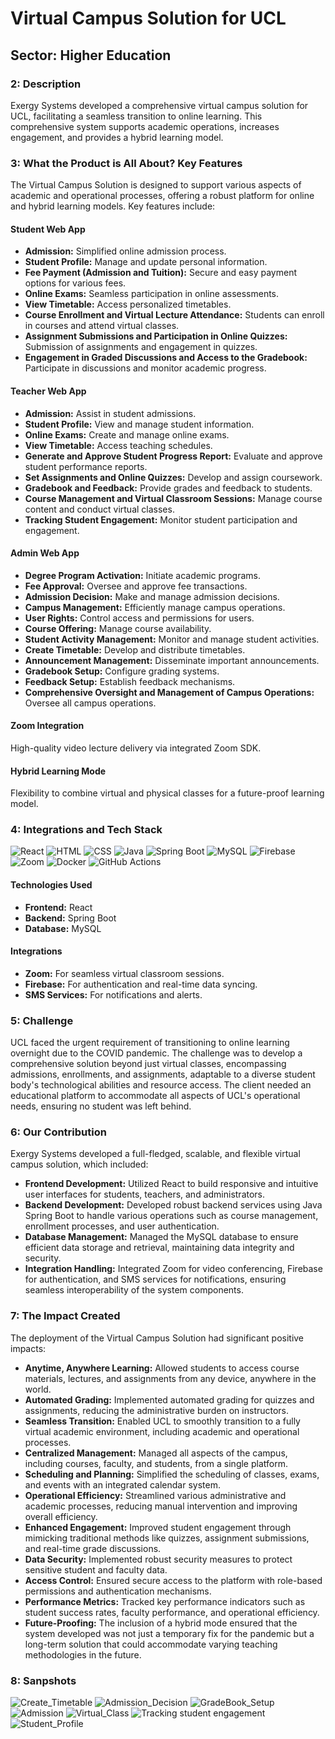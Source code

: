 # Virtual Campus Solution for UCL

## Sector: Higher Education

### 2: Description
Exergy Systems developed a comprehensive virtual campus solution for UCL, facilitating a seamless transition to online learning. This comprehensive system supports academic operations, increases engagement, and provides a hybrid learning model.

### 3: What the Product is All About? Key Features

The Virtual Campus Solution is designed to support various aspects of academic and operational processes, offering a robust platform for online and hybrid learning models. Key features include:

#### Student Web App

- **Admission:** Simplified online admission process.
- **Student Profile:** Manage and update personal information.
- **Fee Payment (Admission and Tuition):** Secure and easy payment options for various fees.
- **Online Exams:** Seamless participation in online assessments.
- **View Timetable:** Access personalized timetables.
- **Course Enrollment and Virtual Lecture Attendance:** Students can enroll in courses and attend virtual classes.
- **Assignment Submissions and Participation in Online Quizzes:** Submission of assignments and engagement in quizzes.
- **Engagement in Graded Discussions and Access to the Gradebook:** Participate in discussions and monitor academic progress.

#### Teacher Web App

- **Admission:** Assist in student admissions.
- **Student Profile:** View and manage student information.
- **Online Exams:** Create and manage online exams.
- **View Timetable:** Access teaching schedules.
- **Generate and Approve Student Progress Report:** Evaluate and approve student performance reports.
- **Set Assignments and Online Quizzes:** Develop and assign coursework.
- **Gradebook and Feedback:** Provide grades and feedback to students.
- **Course Management and Virtual Classroom Sessions:** Manage course content and conduct virtual classes.
- **Tracking Student Engagement:** Monitor student participation and engagement.

#### Admin Web App

- **Degree Program Activation:** Initiate academic programs.
- **Fee Approval:** Oversee and approve fee transactions.
- **Admission Decision:** Make and manage admission decisions.
- **Campus Management:** Efficiently manage campus operations.
- **User Rights:** Control access and permissions for users.
- **Course Offering:** Manage course availability.
- **Student Activity Management:** Monitor and manage student activities.
- **Create Timetable:** Develop and distribute timetables.
- **Announcement Management:** Disseminate important announcements.
- **Gradebook Setup:** Configure grading systems.
- **Feedback Setup:** Establish feedback mechanisms.
- **Comprehensive Oversight and Management of Campus Operations:** Oversee all campus operations.

#### Zoom Integration
High-quality video lecture delivery via integrated Zoom SDK.

#### Hybrid Learning Mode
Flexibility to combine virtual and physical classes for a future-proof learning model.

### 4: Integrations and Tech Stack

![React](https://img.shields.io/badge/React-18.2.0-blueviolet)
![HTML](https://img.shields.io/badge/HTML-5.2-orange)
![CSS](https://img.shields.io/badge/CSS-3.0-blue)
![Java](https://img.shields.io/badge/Java-17.0.2-blue)
![Spring Boot](https://img.shields.io/badge/Spring%20Boot-2.6.6-brightgreen)
![MySQL](https://img.shields.io/badge/MySQL-8.0.28-orange)
![Firebase](https://img.shields.io/badge/Firebase-9.15.0-yellow)
![Zoom](https://img.shields.io/badge/Zoom-5.15.0-blue)
![Docker](https://img.shields.io/badge/Docker-20.10.12-lightblue)
![GitHub Actions](https://img.shields.io/badge/GitHub%20Actions-CI%2FCD-blue)

#### Technologies Used

- **Frontend:** React
- **Backend:** Spring Boot
- **Database:** MySQL

#### Integrations

- **Zoom:** For seamless virtual classroom sessions.
- **Firebase:** For authentication and real-time data syncing.
- **SMS Services:** For notifications and alerts.

### 5: Challenge

UCL faced the urgent requirement of transitioning to online learning overnight due to the COVID pandemic. The challenge was to develop a comprehensive solution beyond just virtual classes, encompassing admissions, enrollments, and assignments, adaptable to a diverse student body's technological abilities and resource access. The client needed an educational platform to accommodate all aspects of UCL's operational needs, ensuring no student was left behind.

### 6: Our Contribution

Exergy Systems developed a full-fledged, scalable, and flexible virtual campus solution, which included:

- **Frontend Development:** Utilized React to build responsive and intuitive user interfaces for students, teachers, and administrators.
- **Backend Development:** Developed robust backend services using Java Spring Boot to handle various operations such as course management, enrollment processes, and user authentication.
- **Database Management:** Managed the MySQL database to ensure efficient data storage and retrieval, maintaining data integrity and security.
- **Integration Handling:** Integrated Zoom for video conferencing, Firebase for authentication, and SMS services for notifications, ensuring seamless interoperability of the system components.

### 7: The Impact Created

The deployment of the Virtual Campus Solution had significant positive impacts:

- **Anytime, Anywhere Learning:** Allowed students to access course materials, lectures, and assignments from any device, anywhere in the world.
- **Automated Grading:** Implemented automated grading for quizzes and assignments, reducing the administrative burden on instructors.
- **Seamless Transition:** Enabled UCL to smoothly transition to a fully virtual academic environment, including academic and operational processes.
- **Centralized Management:** Managed all aspects of the campus, including courses, faculty, and students, from a single platform.
- **Scheduling and Planning:** Simplified the scheduling of classes, exams, and events with an integrated calendar system.
- **Operational Efficiency:** Streamlined various administrative and academic processes, reducing manual intervention and improving overall efficiency.
- **Enhanced Engagement:** Improved student engagement through mimicking traditional methods like quizzes, assignment submissions, and real-time grade discussions.
- **Data Security:** Implemented robust security measures to protect sensitive student and faculty data.
- **Access Control:** Ensured secure access to the platform with role-based permissions and authentication mechanisms.
- **Performance Metrics:** Tracked key performance indicators such as student success rates, faculty performance, and operational efficiency.
- **Future-Proofing:** The inclusion of a hybrid mode ensured that the system developed was not just a temporary fix for the pandemic but a long-term solution that could accommodate varying teaching methodologies in the future.

### 8: Sanpshots

![Create_Timetable](https://github.com/user-attachments/assets/f1e0d2ae-0133-42b3-8cfa-de638cd21edd)
![Admission_Decision](https://github.com/user-attachments/assets/4900d7ac-a545-4196-b80f-07acf0817576)
![GradeBook_Setup](https://github.com/user-attachments/assets/11bbc01d-fecf-4b95-8d87-c1ea42fca24b)
![Admission](https://github.com/user-attachments/assets/90fbdc9c-75a0-4119-9ab7-0f0f07bf84b1)
![Virtual_Class](https://github.com/user-attachments/assets/1a58146d-574c-4a27-a90a-f138b631abca)
![Tracking student engagement ](https://github.com/user-attachments/assets/68337f67-be7a-4306-b2c1-a065117d166b)
![Student_Profile](https://github.com/user-attachments/assets/7fd79f80-c44d-4e8b-8292-9b4c7f6f02c0)



